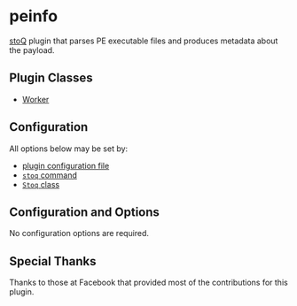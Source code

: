 # peinfo

[stoQ](https://stoq-framework.readthedocs.io/en/latest/index.html) plugin that parses PE executable files and produces metadata about the payload.

## Plugin Classes

- [Worker](https://stoq-framework.readthedocs.io/en/latest/dev/workers.html)

## Configuration

All options below may be set by:

- [plugin configuration file](https://stoq-framework.readthedocs.io/en/latest/dev/plugin_overview.html#configuration)
- [`stoq` command](https://stoq-framework.readthedocs.io/en/latest/gettingstarted.html#plugin-options)
- [`Stoq` class](https://stoq-framework.readthedocs.io/en/latest/dev/core.html?highlight=plugin_opts#using-providers)

## Configuration and Options

No configuration options are required.

## Special Thanks

Thanks to those at Facebook that provided most of the contributions for this plugin.

